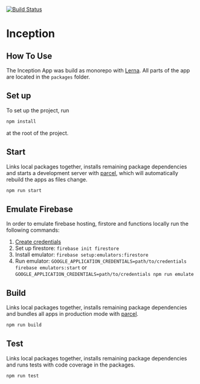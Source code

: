 [![Build Status](https://travis-ci.org/ElisaBaum/inception.svg?branch=master)](https://travis-ci.org/ElisaBaum/inception)

# Inception

## How To Use
The Inception App was build as monorepo with  [Lerna](https://github.com/lerna/lerna). 
All parts of the app are located in the ```packages``` folder. 

## Set up
To set up the project, run
```bash
npm install
``` 
at the root of the project. 

## Start
Links local packages together, installs remaining package dependencies
and starts a development server with [parcel](https://parceljs.org), which will automatically rebuild the apps as files 
change. 
```bash
npm run start
``` 

## Emulate Firebase
In order to emulate firebase hosting, firstore and functions locally run the following commands:
1. [Create credentials](https://firebase.google.com/docs/functions/local-emulator#set_up_admin_credentials_optional) 
2. Set up firestore: `firebase init firestore`
3. Install emulator: `firebase setup:emulators:firestore`
4. Run emulator: `GOOGLE_APPLICATION_CREDENTIALS=path/to/credentials firebase emulators:start` or
`GOOGLE_APPLICATION_CREDENTIALS=path/to/credentials npm run emulate`

## Build
Links local packages together, installs remaining package dependencies and bundles all apps 
in production mode with [parcel](https://parceljs.org).

```bash
npm run build
``` 
## Test
Links local packages together, installs remaining package dependencies and runs tests with code coverage in the packages.
```bash
npm run test
